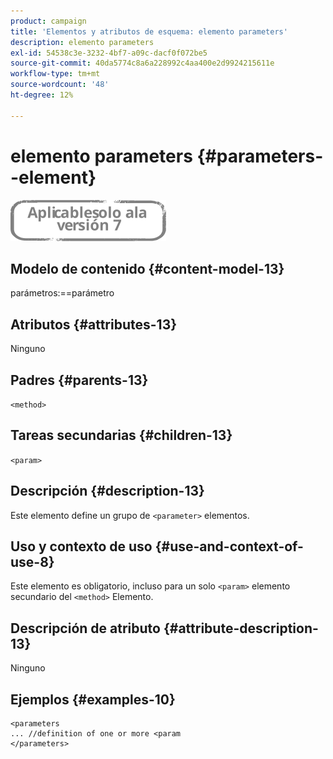 ```yaml
---
product: campaign
title: 'Elementos y atributos de esquema: elemento parameters'
description: elemento parameters
exl-id: 54538c3e-3232-4bf7-a09c-dacf0f072be5
source-git-commit: 40da5774c8a6a228992c4aa400e2d9924215611e
workflow-type: tm+mt
source-wordcount: '48'
ht-degree: 12%

---
```


# elemento parameters {#parameters--element}

![](../../../assets/v7-only.svg)

## Modelo de contenido {#content-model-13}

parámetros:==parámetro

## Atributos {#attributes-13}

Ninguno

## Padres {#parents-13}

`<method>`

## Tareas secundarias {#children-13}

`<param>`

## Descripción {#description-13}

Este elemento define un grupo de `<parameter>`  elementos.

## Uso y contexto de uso {#use-and-context-of-use-8}

Este elemento es obligatorio, incluso para un solo `<param>` elemento secundario del `<method>`  Elemento.

## Descripción de atributo {#attribute-description-13}

Ninguno

## Ejemplos {#examples-10}

```
<parameters
... //definition of one or more <param
</parameters>
```

